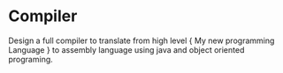 # Compiler
Design a full compiler to translate from high level { My new programming Language } to assembly language using java and object oriented programing.
